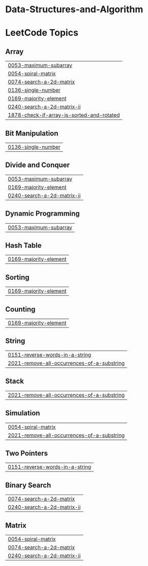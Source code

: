 # Data-Structures-and-Algorithm
<!---LeetCode Topics Start-->
# LeetCode Topics
## Array
|  |
| ------- |
| [0053-maximum-subarray](https://github.com/swarnakar06/Data-Structures-and-Algorithm/tree/master/0053-maximum-subarray) |
| [0054-spiral-matrix](https://github.com/swarnakar06/Data-Structures-and-Algorithm/tree/master/0054-spiral-matrix) |
| [0074-search-a-2d-matrix](https://github.com/swarnakar06/Data-Structures-and-Algorithm/tree/master/0074-search-a-2d-matrix) |
| [0136-single-number](https://github.com/swarnakar06/Data-Structures-and-Algorithm/tree/master/0136-single-number) |
| [0169-majority-element](https://github.com/swarnakar06/Data-Structures-and-Algorithm/tree/master/0169-majority-element) |
| [0240-search-a-2d-matrix-ii](https://github.com/swarnakar06/Data-Structures-and-Algorithm/tree/master/0240-search-a-2d-matrix-ii) |
| [1878-check-if-array-is-sorted-and-rotated](https://github.com/swarnakar06/Data-Structures-and-Algorithm/tree/master/1878-check-if-array-is-sorted-and-rotated) |
## Bit Manipulation
|  |
| ------- |
| [0136-single-number](https://github.com/swarnakar06/Data-Structures-and-Algorithm/tree/master/0136-single-number) |
## Divide and Conquer
|  |
| ------- |
| [0053-maximum-subarray](https://github.com/swarnakar06/Data-Structures-and-Algorithm/tree/master/0053-maximum-subarray) |
| [0169-majority-element](https://github.com/swarnakar06/Data-Structures-and-Algorithm/tree/master/0169-majority-element) |
| [0240-search-a-2d-matrix-ii](https://github.com/swarnakar06/Data-Structures-and-Algorithm/tree/master/0240-search-a-2d-matrix-ii) |
## Dynamic Programming
|  |
| ------- |
| [0053-maximum-subarray](https://github.com/swarnakar06/Data-Structures-and-Algorithm/tree/master/0053-maximum-subarray) |
## Hash Table
|  |
| ------- |
| [0169-majority-element](https://github.com/swarnakar06/Data-Structures-and-Algorithm/tree/master/0169-majority-element) |
## Sorting
|  |
| ------- |
| [0169-majority-element](https://github.com/swarnakar06/Data-Structures-and-Algorithm/tree/master/0169-majority-element) |
## Counting
|  |
| ------- |
| [0169-majority-element](https://github.com/swarnakar06/Data-Structures-and-Algorithm/tree/master/0169-majority-element) |
## String
|  |
| ------- |
| [0151-reverse-words-in-a-string](https://github.com/swarnakar06/Data-Structures-and-Algorithm/tree/master/0151-reverse-words-in-a-string) |
| [2021-remove-all-occurrences-of-a-substring](https://github.com/swarnakar06/Data-Structures-and-Algorithm/tree/master/2021-remove-all-occurrences-of-a-substring) |
## Stack
|  |
| ------- |
| [2021-remove-all-occurrences-of-a-substring](https://github.com/swarnakar06/Data-Structures-and-Algorithm/tree/master/2021-remove-all-occurrences-of-a-substring) |
## Simulation
|  |
| ------- |
| [0054-spiral-matrix](https://github.com/swarnakar06/Data-Structures-and-Algorithm/tree/master/0054-spiral-matrix) |
| [2021-remove-all-occurrences-of-a-substring](https://github.com/swarnakar06/Data-Structures-and-Algorithm/tree/master/2021-remove-all-occurrences-of-a-substring) |
## Two Pointers
|  |
| ------- |
| [0151-reverse-words-in-a-string](https://github.com/swarnakar06/Data-Structures-and-Algorithm/tree/master/0151-reverse-words-in-a-string) |
## Binary Search
|  |
| ------- |
| [0074-search-a-2d-matrix](https://github.com/swarnakar06/Data-Structures-and-Algorithm/tree/master/0074-search-a-2d-matrix) |
| [0240-search-a-2d-matrix-ii](https://github.com/swarnakar06/Data-Structures-and-Algorithm/tree/master/0240-search-a-2d-matrix-ii) |
## Matrix
|  |
| ------- |
| [0054-spiral-matrix](https://github.com/swarnakar06/Data-Structures-and-Algorithm/tree/master/0054-spiral-matrix) |
| [0074-search-a-2d-matrix](https://github.com/swarnakar06/Data-Structures-and-Algorithm/tree/master/0074-search-a-2d-matrix) |
| [0240-search-a-2d-matrix-ii](https://github.com/swarnakar06/Data-Structures-and-Algorithm/tree/master/0240-search-a-2d-matrix-ii) |
<!---LeetCode Topics End-->